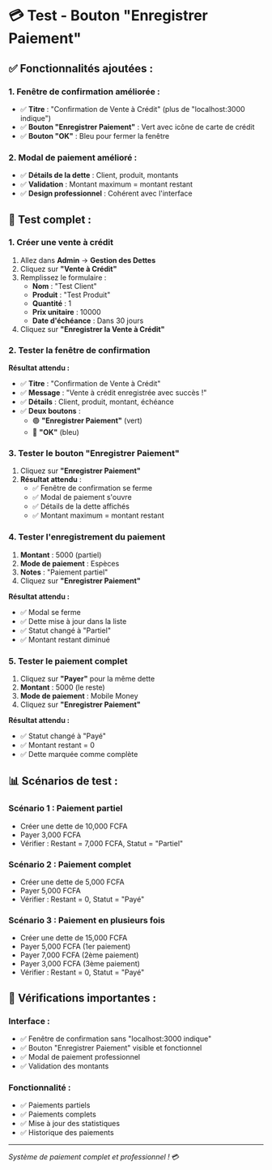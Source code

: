 # 💳 Test - Bouton "Enregistrer Paiement"

## ✅ **Fonctionnalités ajoutées :**

### **1. Fenêtre de confirmation améliorée :**
- ✅ **Titre** : "Confirmation de Vente à Crédit" (plus de "localhost:3000 indique")
- ✅ **Bouton "Enregistrer Paiement"** : Vert avec icône de carte de crédit
- ✅ **Bouton "OK"** : Bleu pour fermer la fenêtre

### **2. Modal de paiement amélioré :**
- ✅ **Détails de la dette** : Client, produit, montants
- ✅ **Validation** : Montant maximum = montant restant
- ✅ **Design professionnel** : Cohérent avec l'interface

## 🧪 **Test complet :**

### **1. Créer une vente à crédit**
1. Allez dans **Admin** → **Gestion des Dettes**
2. Cliquez sur **"Vente à Crédit"**
3. Remplissez le formulaire :
   - **Nom** : "Test Client"
   - **Produit** : "Test Produit"
   - **Quantité** : 1
   - **Prix unitaire** : 10000
   - **Date d'échéance** : Dans 30 jours
4. Cliquez sur **"Enregistrer la Vente à Crédit"**

### **2. Tester la fenêtre de confirmation**
**Résultat attendu :**
- ✅ **Titre** : "Confirmation de Vente à Crédit"
- ✅ **Message** : "Vente à crédit enregistrée avec succès !"
- ✅ **Détails** : Client, produit, montant, échéance
- ✅ **Deux boutons** :
  - 🟢 **"Enregistrer Paiement"** (vert)
  - 🔵 **"OK"** (bleu)

### **3. Tester le bouton "Enregistrer Paiement"**
1. Cliquez sur **"Enregistrer Paiement"**
2. **Résultat attendu** :
   - ✅ Fenêtre de confirmation se ferme
   - ✅ Modal de paiement s'ouvre
   - ✅ Détails de la dette affichés
   - ✅ Montant maximum = montant restant

### **4. Tester l'enregistrement du paiement**
1. **Montant** : 5000 (partiel)
2. **Mode de paiement** : Espèces
3. **Notes** : "Paiement partiel"
4. Cliquez sur **"Enregistrer Paiement"**

**Résultat attendu :**
- ✅ Modal se ferme
- ✅ Dette mise à jour dans la liste
- ✅ Statut changé à "Partiel"
- ✅ Montant restant diminué

### **5. Tester le paiement complet**
1. Cliquez sur **"Payer"** pour la même dette
2. **Montant** : 5000 (le reste)
3. **Mode de paiement** : Mobile Money
4. Cliquez sur **"Enregistrer Paiement"**

**Résultat attendu :**
- ✅ Statut changé à "Payé"
- ✅ Montant restant = 0
- ✅ Dette marquée comme complète

## 📊 **Scénarios de test :**

### **Scénario 1 : Paiement partiel**
- Créer une dette de 10,000 FCFA
- Payer 3,000 FCFA
- Vérifier : Restant = 7,000 FCFA, Statut = "Partiel"

### **Scénario 2 : Paiement complet**
- Créer une dette de 5,000 FCFA
- Payer 5,000 FCFA
- Vérifier : Restant = 0, Statut = "Payé"

### **Scénario 3 : Paiement en plusieurs fois**
- Créer une dette de 15,000 FCFA
- Payer 5,000 FCFA (1er paiement)
- Payer 7,000 FCFA (2ème paiement)
- Payer 3,000 FCFA (3ème paiement)
- Vérifier : Restant = 0, Statut = "Payé"

## 🎯 **Vérifications importantes :**

### **Interface :**
- ✅ Fenêtre de confirmation sans "localhost:3000 indique"
- ✅ Bouton "Enregistrer Paiement" visible et fonctionnel
- ✅ Modal de paiement professionnel
- ✅ Validation des montants

### **Fonctionnalité :**
- ✅ Paiements partiels
- ✅ Paiements complets
- ✅ Mise à jour des statistiques
- ✅ Historique des paiements

---
*Système de paiement complet et professionnel !* 💳
